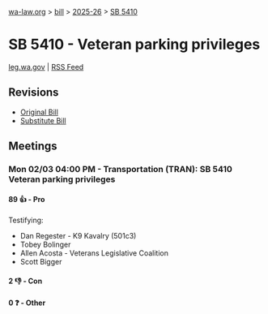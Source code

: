 [wa-law.org](/) > [bill](/bill/) > [2025-26](/bill/2025-26/) > [SB 5410](/bill/2025-26/sb/5410/)

# SB 5410 - Veteran parking privileges
[leg.wa.gov](https://app.leg.wa.gov/billsummary?BillNumber=5410&Year=2025&Initiative=false) | [RSS Feed](./rss.xml)

## Revisions
* [Original Bill](1/)
* [Substitute Bill](S/)

## Meetings
### Mon 02/03 04:00 PM - Transportation (TRAN): SB 5410 Veteran parking privileges
#### 89 👍 - Pro
Testifying:
* Dan Regester - K9 Kavalry (501c3)
* Tobey Bolinger
* Allen Acosta - Veterans Legislative Coalition
* Scott Bigger

#### 2 👎 - Con

#### 0 ❓ - Other
